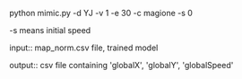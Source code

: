 python mimic.py -d YJ -v 1 -e 30 -c magione -s 0

-s means initial speed

 input:: map_norm.csv file, trained model
 
output:: csv file containing 'globalX', 'globalY', 'globalSpeed'
